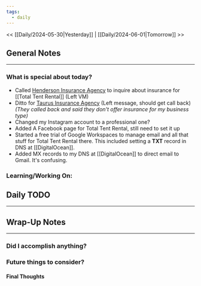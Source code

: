 ```yaml
---
tags:
  - daily
---
```

<< [[Daily/2024-05-30|Yesterday]] |  [[Daily/2024-06-01|Tomorrow]] >>

## General Notes
---
### What is special about today?
- Called [Henderson Insurance Agency](https://www.hendersoninsagency.com/contact) to inquire about insurance for [[Total Tent Rental]] (Left VM)
- Ditto for [Taurus Insurance Agency](https://www.taurusinsuranceagency.net/small-business-insurance) (Left message, should get call back) *(They called back and said they don't offer insurance for my business type)*
- Changed my Instagram account to a professional one?
- Added A Facebook page for Total Tent Rental, still need to set it up
- Started a free trial of Google Workspaces to manage email and all that stuff for Total Tent Rental there.  This included setting a __TXT__ record in DNS at [[DigitalOcean]].
- Added MX records to my DNS at [[DigitalOcean]] to direct email to Gmail.  It's confusing.

### Learning/Working On:



## Daily TODO
---




## Wrap-Up Notes
---
### Did I accomplish anything?
### Future things to consider?
#### Final Thoughts

